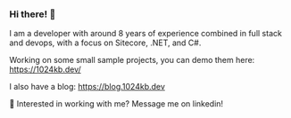 ### Hi there! 👋

I am a developer with around 8 years of experience combined in full stack and devops, with a focus on Sitecore, .NET, and C#. 

Working on some small sample projects, you can demo them here:
https://1024kb.dev/

I also have a blog:
https://blog.1024kb.dev

📩 Interested in working with me? Message me on linkedin! 

<!--
**SleepyDamien/SleepyDamien** is a ✨ _special_ ✨ repository because its `README.md` (this file) appears on your GitHub profile.

Here are some ideas to get you started:

- 🔭 I’m currently working on ...
- 🌱 I’m currently learning ...
- 👯 I’m looking to collaborate on ...
- 🤔 I’m looking for help with ...
- 💬 Ask me about ...
- 📫 How to reach me: ...
- 😄 Pronouns: ...
- ⚡ Fun fact: ...
-->
